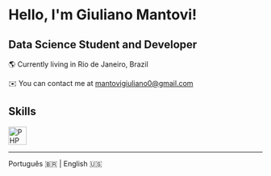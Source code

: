 # Hello, I'm Giuliano Mantovi!

## Data Science Student and Developer

🌎 Currently living in Rio de Janeiro, Brazil

✉️ You can contact me at mantovigiuliano0@gmail.com

## Skills
<a href="java.com" target="_blank" rel="noreferrer"><img src="https://raw.githubusercontent.com/danielcranney/readme-generator/main/public/icons/skills/php-colored.svg" width="36" height="36" alt="PHP" /></a>
___
Português 🇧🇷 | English :us:
